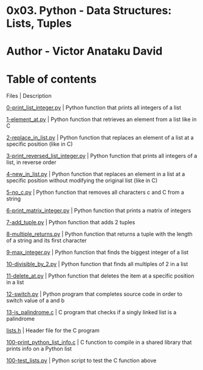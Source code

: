 # 0x03. Python - Data Structures: Lists, Tuples
# Author - Victor Anataku David

# Table of contents

Files | Description

[0-print_list_integer.py](./0-print_list_integer.py) | Python function that prints all integers of a list

[1-element_at.py](./1-element_at.py) | Python function that retrieves an element from a list like in C

[2-replace_in_list.py](./2-replace_in_list.py) | Python function that replaces an element of a list at a specific position (like in C)

[3-print_reversed_list_integer.py](./3-print_reversed_list_integer.py) | Python function that prints all integers of a list, in reverse order

[4-new_in_list.py](./4-new_in_list.py) | Python function that replaces an element in a list at a specific position without modifying the original list (like in C)

[5-no_c.py](./5-no_c.py) | Python function that removes all characters c and C from a string

[6-print_matrix_integer.py](./6-print_matrix_integer.py) | Python function that prints a matrix of integers

[7-add_tuple.py](./7-add_tuple.py) | Python function that adds 2 tuples

[8-multiple_returns.py](./8-multiple_returns.py) | Python function that returns a tuple with the length of a string and its first character

[9-max_integer.py](./9-max_integer.py) | Python function that finds the biggest integer of a list

[10-divisible_by_2.py](./10-divisible_by_2.py) | Python function that finds all multiples of 2 in a list

[11-delete_at.py](./11-delete_at.py) | Python function that deletes the item at a specific position in a list

[12-switch.py](./12-switch.py) | Python program that completes source code in order to switch value of a and b

[13-is_palindrome.c](./13-is_palindrome.c) | C program that checks if a singly linked list is a palindrome

[lists.h](./lists.h) | Header file for the C program

[100-print_python_list_info.c](./100-print_python_list_info.c) | C function to compile in a shared library that prints info on a Python list

[100-test_lists.py](./100-test_lists.py) | Python script to test the C function above
